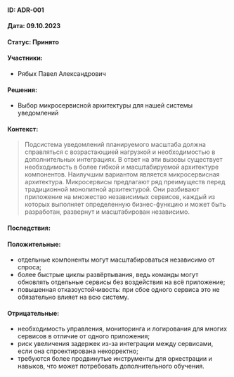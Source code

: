 #### ID: ADR-001

#### Дата: 09.10.2023

#### Статус: Принято

#### Участники:

* Рябых Павел Александрович

#### Решения:

* Выбор микросервисной архитектуры для нашей системы уведомлений

#### Контекст:
> Подсистема уведомлений планируемого масштаба должна справляться с возрастающией нагрузкой и необходимостью в дополнительных интеграциях. В ответ на эти вызовы существует необходимость в более гибкой и масштабируемой архитектуре компонентов.
> Наилучшим вариантом является микросервисная архитектура. Микросервисы предлагают ряд преимуществ перед традиционной монолитной архитектурой. Они разбивают приложение на множество независимых сервисов, каждый из которых выполняет определенную бизнес-функцию и может быть разработан, развернут и масштабирован независимо.

#### Последствия:

#### Положительные:
* отдельные компоненты могут масштабироваться независимо от спроса;
* более быстрые циклы развёртывания, ведь команды могут обновлять отдельные    сервисы без воздействия на всё приложение;
* повышенная отказоустойчивость: при сбое одного сервиса это не обязательно влияет на всю систему.

#### Отрицательные:
* необходимость управления, мониторинга и логирования для многих сервисов в отличие от одного приложения;
* риск увеличения задержек из-за интеграции между сервисами, если она спроектирована некорректно;
* требуются более продвинутые инструменты для оркестрации и навыков, что может потребовать дополнительного обучения.
